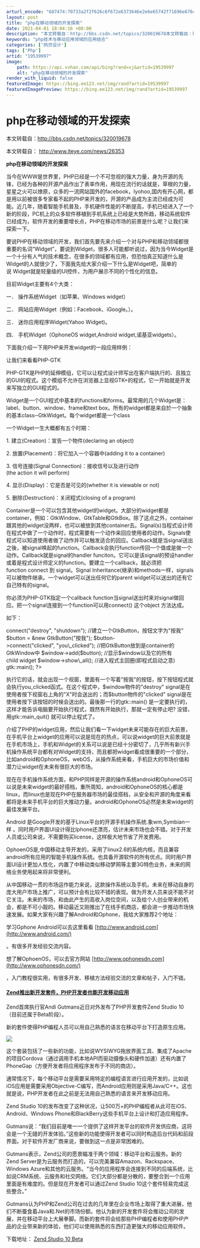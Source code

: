 ```yaml
---
arturl_encode: "687474:70733a2f2f626c6f672e6373646e2e6e65742f71696e676c75:2f61727469636c652f64657461696c732f3139353339393937"
layout: post
title: "php在移动领域的开发探索"
date: 2021-04-01 18:04:16 +08:00
description: "本文转载自：http://bbs.csdn.net/topics/320019678本文转载自：ht"
keywords: "php技术与移动应用领域的应用结合"
categories: ['网页设计']
tags: ['Php']
artid: "19539997"
image:
    path: https://api.vvhan.com/api/bing?rand=sj&artid=19539997
    alt: "php在移动领域的开发探索"
render_with_liquid: false
featuredImage: https://bing.ee123.net/img/rand?artid=19539997
featuredImagePreview: https://bing.ee123.net/img/rand?artid=19539997
---
```


# php在移动领域的开发探索

本文转载自：http://bbs.csdn.net/topics/320019678

本文转载自：
http://www.iteye.com/news/26353

**php在移动领域的开发探索**

当今在WWW是世界里，PHP已经是一个不可忽视的强大力量，身为开源的先锋，已经为各种的开源产品作出了表率作用，用现在流行的话就是，草根的力量，星星之火可以燎原，众多的一流网站国外的facebook，Iyohoo,国内有开心网，都是用以前被很多专家看不起的PHP来开发的，开源的产品成为主流已经成为可能。近几年，随着智能手机普及，手机硬件性能的不断提高，手机已经进入了一个新的阶段，PC机上的众多软件移植到手机系统上已经是大势所趋，移动系统软件已经成为，软件开发的重要增长点，PHP在移动市场的前景是什么呢？让我们来探索一下。

要说PHP在移动领域的开发，我们首先要先来介绍一个对与PHP和移动领域都很重要的名词“Widget”，要说到Widget，很多人可能都听说过，因为当今Widget是一个十分有人气的技术概念，在很多的领域都有应用，但恐怕真正知道什么是Widget的人就很少了，下面我先给大家介绍一下什么是Widget吧，简单的说 Widget就是轻量级的UI控件，为用户展示不同的个性化的信息。
  

目前Widget主要有4个大类：
  

一． 操作系统Widget（如苹果、Windows widget）
  
  

二． 网站应用Widget（例如：Facebook、iGoogle。）。
  
  

三． 迷你应用程序Widget(Yahoo Widget)。
  
  

四． 手机Widget（OphoneOS widget,Android widget,诺基亚widgets）。
  

下面我介绍一下用PHP来开发widget的一段应用样例：
  

让我们来看看PHP-GTK
  

PHP-GTK是PHP的延伸模组，它可以让程式设计师写出在客户端执行的、且独立的GUI的程式。这个模组不允许在浏览器上显视GTK+的程式，它一开始就是开发来写独立的GUI程式的。
  

Widget是一个GUI程式中基本的functions和forms。最常用的几个Widget是：label、button、window、frame和text box。所有的widget都是来自於一个抽象的基本class─GtkWidget。每个widget都是一个class
  
  

一个Widget一生大概都有五个时期：
  

1. 建立(Creation)：宣告一个物件(declaring an object)
  

2. 放置(Placement)：将它加入一个容器中(adding it to a container)
  

3. 信号连接(Signal Connection)：接收信号以及进行动作(the action it will perform)
  

4. 显示(Display)：它是否是可见的(whether it is viewable or not)
  

5. 删除(Destruction)：关闭程式(closing of a program)
  

Container是一个可以包含其他widget的widget。大部分的widget都是container，例如：GtkWindow、GtkTable和GtkBox。除了这点之外，container跟其他的widget没两样，也可以被放到其他container去。Signal(s)当程式设计师在程式中做了一个动作时，程式需要有一个动作来回应使用者的动作。Signals使程式可以知道使用者做了动作并可以触发适合的回应。Callback就是当signal送出之後，被signal唤起的function。Callback会执行function传回一个值或是做一个动作。Callback就是signal的handler funciton。它可以是该signal的预设handler或着是程式设计师定义的function。要建立一个callback，就必须把function connect 到 signal。Signal Inheritance(继承)和methods一样，signals可以被物件继承。一个widget可以送出任何它的parent widget可以送出的还有它自己特有的signal。
  

你必须为PHP-GTK指定一个callback function当signal送出时来对signal做回应。把一个signal连接到一个function可以用connect() 这个object 方法达成。
  
  

如下：
  

<?php
  

//建立一个GtkWindow
  

$window = &new GtkWindow();
  

//将"destroy" signal用connect() 方法连接到shutdown函式
  

$window->connect("destroy", "shutdown");
  

//建立一个GtkButton，按钮文字为"按我"
  

$button = &new GtkButton("按我");
  

$button->connect("clicked", "you\_clicked");
  

//把GtkButton放到是container的GtkWindow中
  

$window->add($button);
  

//显示$window以及它的所有child widget
  

$window->show\_all();
  

//进入程式主回圈(即程式启动之意)
  

gtk::main();
  

?>
  
  

执行它的话，就会出现一个视窗，里面有一个写着"按我"的按钮，按下按钮程式就会执行you\_clicked函式。在这个程式中，$window物件的"destroy" signal是在使用者按下视窗右上角的"X"时会送出的；而$button物件的"clicked" signal是在使用者按下该按钮的时候会送出的。最後那一行的gtk::main() 是一定要执行的，这样才能告诉电脑要开始执行程式，既然有开始执行，那就一定有停止吧? 没错，用gtk::main\_quit() 就可以停止程式了。
  

介绍了PHP的widget应用，然后让我们看一下widget未来可能存在的巨大前景，在手机平台上widget的应用可以说是现在的热点，可以说widget的巨大前景就是在手机市场上，手机和Widget的关系可以说是已经十分密切了，几乎所有新兴手机操作系统平台都有对Widget的支持，而且都把widget看成很重要的一个部分，比如android和OphoneOS，webOS，从操作系统来看，手机巨大的市场价值和潜力让widget在未来有很巨大的市场。
  
  

现在在手机操作系统方面，和PHP同样是开源的操作系统android和OphoneOS可以说是未来widget的最好搭档，重所周知，android和OphoneOS的核心都是linux，而linux也是现在PHP在服务器市场的最佳搭档，从安全和开源的角度来看都将是未来手机平台的巨大推动力量。android和OphoneOS必然是未来widget的最佳发展平台。
  

Android 是Google开发的基于Linux平台的开源手机操作系统.象wm,Symbian一样 。同时用户界面UI设计得比Iphone还漂亮，估计未来市场也会不错。对于开发人员或公司来说，不需要购买license，这样极大地节省了开发费用。
  

OphoenOS是,中国移动主导开发的，采用了linux2.6的系统内核，而且兼容android所有应用的智能手机操作系统。也具备开源软件的所有优点。同时用户界面UI设计更加人性化，内置了中移动类似移动梦网等主要3G特色业务，未来的网络业务使用起来将非常便利。
  

从中国移动一贯的市场运作能力来说，这款操作系统以及手机，未来在移动自身的庞大用户市场上推广，可以预计会有比较不错的表现。做为开发人员来说不能不对它关注。未来的市场，和由此产生的高收入岗位空间，以及给个人创业带来的机会，都是不可小靓的。移动最近又刚推出了在线手机商店，都会进一步推动市场快速发展。如果大家有兴趣了解Android和Ophone，我给大家推荐2个地址：
  

学习Gphone Android可以去这里看看
[http://www.android.com](http://www.android.com/)

。有很多开发经验交流内容。
  

想了解OphoenOS，可以去官方网站
[http://www.ophonesdn.com](http://www.ophonesdn.com/)

，入门教程很实用，有很多开发、移植方法经验交流的文章和帖子，入门不错。

#### [Zend推出新开发套件，PHP开发者也能开发移动应用](http://www.iteye.com/news/26353 "Zend推出新开发套件，PHP开发者也能开发移动应用")

Zend首席执行官Andi Gutmans近日对外发布了PHP开发套件Zend Studio 10（目前还属于Beta阶段）。

新的套件使得PHP编程人员可以用自己熟悉的语言在移动平台下打造原生应用。


  
  

![](http://dl.iteye.com/upload/attachment/0075/5724/4759fcc3-eaf3-384d-ba6c-fdd9509d02ff.jpg)

  

这个套装包括了一些新的功能，比如说WYSIWYG拖放界面工具、集成了Apache的项目Cordova（通过调用手机本地API而驱动摄像头和硬件加速）还有内置了PhoneGap（方便开发者将应用程序发布于不同的商店）。
  
  

通常情况下，每个移动平台是需要采用特定的编程语言进行应用开发的，比如说iOS应用是需要采用Objective-C编写，而Android应用则是采用Java/C++。这也就是说，PHP开发者在此之前是无法用自己熟悉的语言来开发移动应用。

Zend Studio 10的发布改变了这种状况，让500万+的PHP编程者从此可在iOS、Android、Windows Phone和BlackBerry这些手机平台上设计和打造应用程序。


  
  

Gutmans说：“我们目前是唯一一个提供了这样开发平台的软件开发供应商，这将会是一个无缝的开发体验。”这些新的功能使得开发者可以同时构造后台代码和前段界面。对于软件开发厂商来说，要做到这一点是非常困难的。
  
  

Gutmans表示，Zend公司的愿景瞄准于两个领域：移动平台和云服务。新的Zend Server是为云服务而打造的，可以完美兼容Amazon、Rackspace、Windows Azure和其他的云服务。“当今的应用程序会连接到不同的后端系统，比如说CRM系统、云服务和社交网络。它们大部分都是分散的，要整合到一个应用里面是有难度的。但是现在开发者可以通过Zend Studio 10这个套件轻易完成这些整合。”
  
  

Gutmans认为PHP和Zend公司在过去的几年里在企业市场上取得了重大进展，他们不断蚕食着Java和.Net的市场份额。他认为新的开发套件将会推动公司的发展，并在移动平台上大展拳脚。而新的套件将会给那些PHP编程者和使用PHP产品的企业带来新的体验，他们可以使用熟悉的东西打造更强大的移动应用软件。
  
  

下载地址：
[Zend Studio 10 Beta](http://www.zend.com/en/products/studio/studio-10-beta?src=hpb)